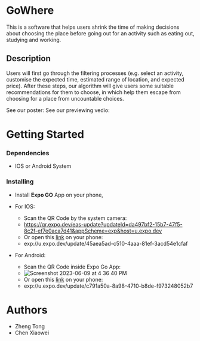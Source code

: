 # GoWhere

This is a software that helps users shrink the time of making decisions about choosing the place before going out for an activity such as eating out, studying and working.

## Description

Users will first go through the filtering processes (e.g. select an activity, customise the expected time, estimated range of location, and expected price). After these steps, our algorithm will give users some suitable recommendations for them to choose, in which help them escape from choosing for a place from uncountable choices.

See our poster:
See our previewing vedio:

# Getting Started

### Dependencies

* IOS or Android System

### Installing

* Install **Expo GO** App on your phone,

* For IOS:
    * Scan the QR Code by the system camera:
    * https://qr.expo.dev/eas-update?updateId=da497bf2-15b7-47f5-8c2f-ef7e0aca7d41&appScheme=exp&host=u.expo.dev
    * Or open this [link](exp://u.expo.dev/update/da497bf2-15b7-47f5-8c2f-ef7e0aca7d41) on your phone:
    * exp://u.expo.dev/update/45aea5ad-c510-4aaa-81ef-3acd54e1cfaf


* For Android:
    * Scan the QR Code inside Expo Go App:
    * ![Screenshot 2023-06-09 at 4 36 40 PM](https://github.com/Eleanoritsme/GoWhere5635/assets/122248712/8c0b59bc-feb7-4320-bf78-4cea298b3ddc)
    * Or open this [link](exp://u.expo.dev/update/b010a702-cfcf-40a0-84dd-572e9636574a) on your phone:
    * exp://u.expo.dev/update/c791a50a-8a98-4710-b8de-f973248052b7

# Authors

* Zheng Tong 
* Chen Xiaowei

  

